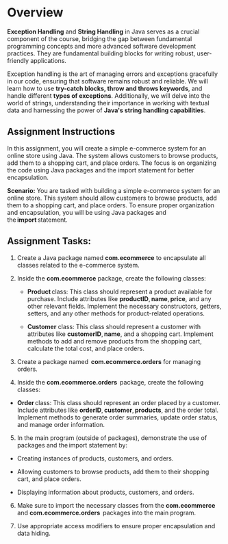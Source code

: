 # Overview
**Exception Handling** and **String Handling** in Java serves as a crucial component of the course, bridging the gap between fundamental programming concepts and more advanced software development practices. They are fundamental building blocks for writing robust, user-friendly applications.

Exception handling is the art of managing errors and exceptions gracefully in our code, ensuring that software remains robust and reliable. We will learn how to use **try-catch blocks, throw and throws keywords**, and handle different **types of exceptions**. Additionally, we will delve into the world of strings, understanding their importance in working with textual data and harnessing the power of **Java's string handling capabilities**.

## Assignment Instructions
In this assignment, you will create a simple e-commerce system for an online store using Java. The system allows customers to browse products, add them to a shopping cart, and place orders. The focus is on organizing the code using Java packages and the import statement for better encapsulation.

**Scenario:** You are tasked with building a simple e-commerce system for an online store. This system should allow customers to browse products, add them to a shopping cart, and place orders. To ensure proper organization and encapsulation, you will be using Java packages and the **import** statement.  

## Assignment Tasks:
1. Create a Java package named **com.ecommerce** to encapsulate all classes related to the e-commerce system.  

2. Inside the **com.ecommerce** package, create the following classes:
    - **Product** class: This class should represent a product available for purchase. Include attributes like **productID**, **name**, **price**, and any other relevant fields. Implement the necessary constructors, getters, setters, and any other methods for product-related operations.

    - **Customer** class: This class should represent a customer with attributes like **customerID**, **name**, and a shopping cart. Implement methods to add and remove products from the shopping cart, calculate the total cost, and place orders.  

3. Create a package named  **com.ecommerce.orders** for managing orders. 

4. Inside the **com.ecommerce.orders**  package, create the following classes:
  - **Order** class: This class should represent an order placed by a customer. Include attributes like **orderID**, **customer**, **products**, and the order total. Implement methods to generate order summaries, update order status, and manage order information.  

5. In the main program (outside of packages), demonstrate the use of packages and the import statement by:  
  - Creating instances of products, customers, and orders.  

  - Allowing customers to browse products, add them to their shopping cart, and place orders.  

  - Displaying information about products, customers, and orders.  

6. Make sure to import the necessary classes from the **com.ecommerce** and **com.ecommerce.orders**  packages into the main program.  

7. Use appropriate access modifiers to ensure proper encapsulation and data hiding.  
